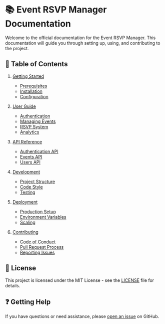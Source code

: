 # 📚 Event RSVP Manager Documentation

Welcome to the official documentation for the Event RSVP Manager. This documentation will guide you through setting up, using, and contributing to the project.

## 📖 Table of Contents

1. [Getting Started](./getting-started/installation.md)
   - [Prerequisites](./getting-started/installation.md#prerequisites)
   - [Installation](./getting-started/installation.md#installation)
   - [Configuration](./getting-started/installation.md#configuration)

2. [User Guide](./guides/README.md)
   - [Authentication](./guides/authentication.md)
   - [Managing Events](./guides/events.md)
   - [RSVP System](./guides/rsvp.md)
   - [Analytics](./guides/analytics.md)

3. [API Reference](./api/README.md)
   - [Authentication API](./api/authentication.md)
   - [Events API](./api/events.md)
   - [Users API](./api/users.md)

4. [Development](./development/README.md)
   - [Project Structure](./development/project-structure.md)
   - [Code Style](./development/code-style.md)
   - [Testing](./development/testing.md)

5. [Deployment](./deployment/README.md)
   - [Production Setup](./deployment/production.md)
   - [Environment Variables](./deployment/environment-variables.md)
   - [Scaling](./deployment/scaling.md)

6. [Contributing](./CONTRIBUTING.md)
   - [Code of Conduct](./CODE_OF_CONDUCT.md)
   - [Pull Request Process](./CONTRIBUTING.md#pull-request-process)
   - [Reporting Issues](./CONTRIBUTING.md#reporting-issues)

## 📝 License

This project is licensed under the MIT License - see the [LICENSE](../LICENSE) file for details.

## ❓ Getting Help

If you have questions or need assistance, please [open an issue](https://github.com/yourusername/event-rsvp/issues) on GitHub.
